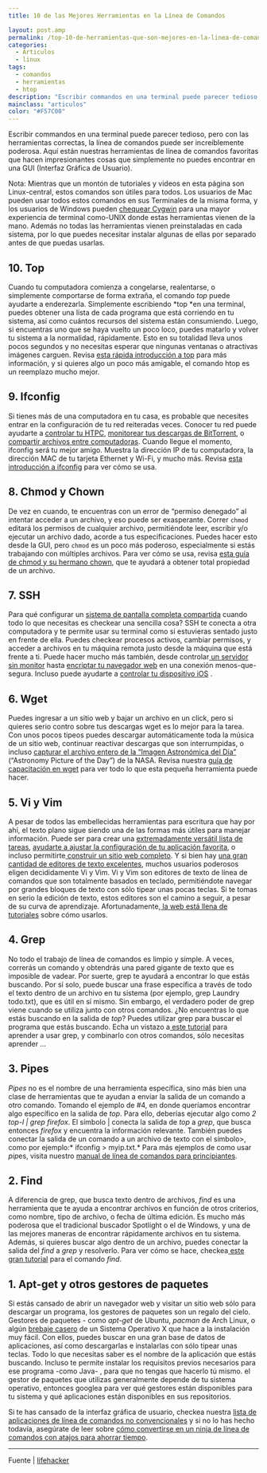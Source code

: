 ```yaml
---
title: 10 de las Mejores Herramientas en la Línea de Comandos

layout: post.amp
permalink: /top-10-de-herramientas-que-son-mejores-en-la-linea-de-comandos/
categories:
  - Articulos
  - linux
tags:
  - comandos
  - herramientas
  - htop
description: "Escribir commandos en una terminal puede parecer tedioso, pero con las herramientas correctas, la línea de comandos puede ser increíblemente poderosa. Aquí están nuestras herramientas de línea de comandos favoritas que hacen impresionantes cosas que simplemente no puedes encontrar en una GUI (Interfaz Gráfica de Usuario)."
mainclass: "articulos"
color: "#F57C00"
---
```

<figure>
<amp-img on="tap:lightbox1" role="button" tabindex="0" layout="responsive" class=" wp-image-938 alignleft" title="Top 10 de las Mejores Herramientas en la Línea de Comandos" src="/img/2012/08/original1.jpg" alt="Comandos" width="640px" height="360px" />
</figure>

Escribir commandos en una terminal puede parecer tedioso, pero con las herramientas correctas, la línea de comandos puede ser increíblemente poderosa. Aquí están nuestras herramientas de línea de comandos favoritas que hacen impresionantes cosas que simplemente no puedes encontrar en una GUI (Interfaz Gráfica de Usuario).

Nota: Mientras que un montón de tutoriales y videos en esta página son Linux-central, estos comandos son útiles para todos. Los usuarios de Mac pueden usar todos estos comandos en sus Terminales de la misma forma, y los usuarios de Windows pueden <a href="http://lifehacker.com/179514/geek-to-live--introduction-to-cygwin-part-i" target="_blank">chequear Cygwin</a> para una mayor experiencia de terminal como-UNIX donde estas herramientas vienen de la mano. Además no todas las herramientas vienen preinstaladas en cada sistema, por lo que puedes necesitar instalar algunas de ellas por separado antes de que puedas usarlas.
<!--more-->

## 10. Top



Cuando tu computadora comienza a congelarse, realentarse, o simplemente comportarse de forma extraña, el comando *top* puede ayudarte a enderezarla. Simplemente escribiendo *top *en una terminal, puedes obtener una lista de cada programa que está corriendo en tu sistema, así como cuántos recursos del sistema están consumiendo. Luego, si encuentras uno que se haya vuelto un poco loco, puedes matarlo y volver tu sistema a la normalidad, rápidamente. Esto en su totalidad lleva unos pocos segundos y no necesitas esperar que ningunas ventanas o atractivas imágenes carguen. Revisa <a href="http://lifehacker.com/5445302/control-your-system-with-the-top-command" target="_blank">esta rápida introducción a top</a> para más información, y si quieres algo un poco más amigable, el comando htop es un reemplazo mucho mejor.

## 9. Ifconfig



Si tienes más de una computadora en tu casa, es probable que necesites entrar en la configuración de tu red reiteradas veces. Conocer tu red puede ayudarte a <a href="http://lifehacker.com/5935151/the-remote-control-conundrum-how-to-choose-the-right-remote-for-your-home-theater-pc" target="_blank">controlar tu HTPC</a>, <a href="http://lifehacker.com/5867786/how-to-monitor-your-bittorrent-downloads-from-any-computer-or-mobile-device" target="_blank">monitorear tus descargas de BitTorrent</a>, o <a href="http://lifehacker.com/5822590/turn-an-old-computer-into-a-networked-backup-streaming-or-torrenting-machine-with-freenas" target="_blank">compartir archivos entre computadoras</a>. Cuando llegue el momento, ifconfig será tu mejor amigo. Muestra la dirección IP de tu computadora, la dirección MAC de tu tarjeta Ethernet y Wi-Fi, y mucho más. Revisa <a href="http://www.techrepublic.com/article/linux-101-use-ifconfig-in-linux-to-configure-your-network/6040932" target="_blank">esta introducción a ifconfig</a> para ver cómo se usa.

## 8. Chmod y Chown



De vez en cuando, te encuentras con un error de &#8220;permiso denegado&#8221; al intentar acceder a un archivo, y eso puede ser exasperante. Correr `chmod `editará los permisos de cualquier archivo, permitiéndote leer, escribir y/o ejecutar un archivo dado, acorde a tus especificaciones. Puedes hacer esto desde la GUI, pero `chmod` es un poco más poderoso, especialmente si estás trabajando con múltiples archivos. Para ver cómo se usa, revisa <a href="http://www.ghacks.net/2011/02/18/linux-101-using-chmod-and-chown/" target="_blank">esta guía de chmod y su hermano chown</a>, que te ayudará a obtener total propiedad de un archivo.

## 7. SSH



Para qué configurar un <a href="http://lifehacker.com/5902654/use-your-home-computer-from-anywhere-a-comprehensive-guide-to-remote-controlling-your-pc" target="_blank">sistema de pantalla completa compartida</a> cuando todo lo que necesitas es checkear una sencilla cosa? SSH te conecta a otra computadora y te permite usar su terminal como si estuvieras sentado justo en frente de ella. Puedes checkear procesos activos, cambiar permisos, y acceder a archivos en tu máquina remota justo desde la máquina que está frente a ti. Puede hacer mucho más también, desde controlar<a href="http://lifehacker.com/5919558/turn-an-old-computer-into-a-networked-backup-streaming-or-torrenting-machine-with-ubuntu" target="_blank"> un servidor sin monitor</a> hasta <a href="http://lifehacker.com/237227/geek-to-live--encrypt-your-web-browsing-session-with-an-ssh-socks-proxy" target="_blank">encriptar tu navegador web</a> en una conexión menos-que-segura. Incluso puede ayudarte a <a href="http://lifehacker.com/5760626/how-to-install-and-set-up-ssh-on-your-jailbroken-ios-device" target="_blank">controlar tu dispositivo iOS</a> .

## 6. Wget



Puedes ingresar a un sitio web y bajar un archivo en un click, pero si quieres serio contro sobre tus descargas wget es lo mejor para la tarea. Con unos pocos tipeos puedes descargar automáticamente toda la música de un sitio web, continuar reactivar descargas que son interrumpidas, o incluso <a href="http://lifehacker.com/5774707/download-the-entire-archive-of-nasas-astronomy-picture-of-the-day-with-one-command" target="_blank">capturar el archivo entero de la “Imagen Astronómica del Día”</a> (“Astronomy Picture of the Day”) de la NASA. Revisa nuestra <a href="http://lifehacker.com/161202/geek-to-live--mastering-wget" target="_blank">guía de capacitación en wget</a> para ver todo lo que esta pequeña herramienta puede hacer.

## 5. Vi y Vim



A pesar de todos las embellecidas herramientas para escritura que hay por ahí, el texto plano sigue siendo una de las formas más útiles para manejar información. Puede ser para crear una <a href="http://lifehacker.com/5859642/why-you-should-set-up-your-to+do-list-in-a-plain-text-file-and-how-to-do-it" target="_blank">extremadamente versátil lista de tareas</a>, <a href="http://lifehacker.com/5828789/how-to-create-an-attractive-customized-desktop-hud-with-rainmeter" target="_blank">ayudarte a ajustar la configuración de tu aplicación favorita</a>, o incluso permitirte<a href="http://lifehacker.com/5790955/how-to-make-a-web-site-the-complete-guide" target="_blank"> construir un sitio web completo</a>. Y si bien hay <a href="http://lifehacker.com/5706475/five-best-text-editors" target="_blank">una gran cantidad de editores de texto excelentes</a>, muchos usuarios poderosos eligen decididamente Vi y Vim. Vi y Vim son editores de texto de línea de comandos que son totalmente basados en teclado, permitiéndote navegar por grandes bloques de texto con sólo tipear unas pocas teclas. Si te tomas en serio la edición de texto, estos editores son el camino a seguir, a pesar de su curva de aprendizaje. Afortunadamente,<a href="http://lifehacker.com/5844890/the-interactive-vim-tutorial-teaches-you-how-to-use-the-super+efficient-vim-text-editor" target="_blank"> la web está llena de tutoriales</a> sobre cómo usarlos.

## 4. Grep



No todo el trabajo de línea de comandos es limpio y simple. A veces, correrás un comando y obtendrás una pared gigante de texto que es imposible de vadear. Por suerte, grep te ayudará a encontrar lo que estás buscando. Por sí solo, puede buscar una frase específica a través de todo el texto dentro de un archivo en tu sistema (por ejemplo, grep Laundry todo.txt), que es útil en sí mismo. Sin embargo, el verdadero poder de grep viene cuando se utiliza junto con otros comandos. ¿No encuentras lo que estás buscando en la salida de *top*? Puedes utilizar grep para buscar el programa que estás buscando. Echa un vistazo a<a href="http://eriwen.com/tools/grep-is-a-beautiful-tool/" target="_blank"> este tutorial</a> para aprender a usar grep, y combinarlo con otros comandos, sólo necesitas aprender &#8230;

## 3. Pipes



*Pipes* no es el nombre de una herramienta específica, sino más bien una clase de herramientas que te ayudan a enviar la salida de un comando a otro comando. Tomando el ejemplo de #4, en donde queríamos encontrar algo específico en la salida de *top*. Para ello, deberías ejecutar algo como *2 top-l | grep firefox*. El símbolo | conecta la salida de *top* a *grep*, que busca entonces *firefox* y encuentra la información relevante. También puedes conectar la salida de un comando a un archivo de texto con el símbolo>, como por ejemplo:* ifconfig > myip.txt.* Para más ejemplos de como usar *pip*es, visita nuestro <a href="http://lifehacker.com/5633909/who-needs-a-mouse-learn-to-use-the-command-line-for-almost-anything" target="_blank">manual de línea de comandos para principiantes</a>.

## 2. Find



A diferencia de grep, que busca texto dentro de archivos, *find* es una herramienta que te ayuda a encontrar archivos en función de otros criterios, como nombre, tipo de archivo, o fecha de última edición. Es mucho más poderosa que el tradicional buscador Spotlight o el de Windows, y una de las mejores maneras de encontrar rápidamente archivos en tu sistema. Además, si quieres buscar algo dentro de un archivo, puedes conectar la salida del *find* a *grep* y resolverlo. Para ver cómo se hace, checkea<a href="http://eriwen.com/productivity/find-is-a-beautiful-tool/" target="_blank"> este gran tutorial</a> para el comando *find*.

## 1. Apt-get y otros gestores de paquetes



Si estás cansado de abrir un navegador web y visitar un sitio web sólo para descargar un programa, los gestores de paquetes son un regalo del cielo. Gestores de paquetes - como *apt-get* de Ubuntu, *pacman* de Arch Linux, o algún <a href="http://mxcl.github.com/homebrew/" target="_blank">brebaje casero</a> de un Sistema Operativo X que hace a la instalación muy fácil. Con ellos, puedes buscar en una gran base de datos de aplicaciones, así como descargarlas e instalarlas con sólo tipear unas teclas. Todo lo que necesitas saber es el nombre de la aplicación que estás buscando. Incluso te permite instalar los requisitos previos necesarios para ese programa -como Java- , para que no tengas que hacerlo tú mismo. el gestor de paquetes que utilizas generalmente depende de tu sistema operativo, entonces googlea para ver qué gestores están disponibles para tu sistema y qué aplicaciones están disponibles en sus repositorios.

Si te has cansado de la interfaz gráfica de usuario, checkea nuestra <a href="http://lifehacker.com/5622340/who-needs-a-mouse-learn-to-use-the-command-line-for-almost-anything" target="_blank">lista de aplicaciones de línea de comandos no convencionales</a> y si no lo has hecho todavía, asegúrate de leer sobre <a href="http://lifehacker.com/5743814/become-a-command-line-ninja-with-these-time+saving-shortcuts" target="_blank">cómo convertirse en un ninja de línea de comandos con atajos para ahorrar tiempo</a>.

* * *

Fuente | <a href="http://lifehacker.com/5935869/top-10-tools-that-are-better-in-the-command-line" target="_blank">lifehacker</a>
